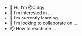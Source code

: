 - 👋 Hi, I’m @Cidgy
- 👀 I’m interested in ...
- 🌱 I’m currently learning ...
- 💞️ I’m looking to collaborate on ...
- 📫 How to reach me ...

<!---
Cidgy/Cidgy is a ✨ special ✨ repository because its `README.md` (this file) appears on your GitHub profile.
You can click the Preview link to take a look at your changes.
--->
